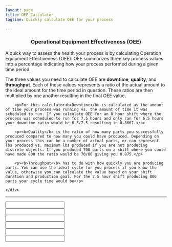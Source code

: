 ```yaml
---
layout: page
title: OEE Calculator
tagline: Quickly calculate OEE for your process

---
```


<div class="row" style="text-align:center;">
	<h3>Operational Equipment Effectiveness (OEE)</h3>
</div>

<div class="row">
	<div class="col-md-10 col-md-offset-1">
		<p>A quick way to assess the health your process is by calculating Operation Equipment Effectiveness (OEE). OEE summarizes three key process values into a percentage indicating how your process performed during a given time period.</p>
		<p>The three values you need to calculate OEE are <b>downtime</b>, <b>quality</b>, and <b>throughput</b>. Each of these values represents a ratio of the actual amount to the ideal amount for the time period in question. These ratios are then multiplied by one another resulting in the final OEE value.</p>

		<p>For this calculator<b>Downtime</b> is calculated as the amount of time your process was running vs. the amount of time it was scheduled to run. If you calculate OEE for an 8 hour shift where the process was scheduled to run for 7.5 hours and only ran for 6.5 hours your downtime ratio would be 6.5/7.5 resulting in 0.8667.</p>

		<p><b>Quality</b> is the ratio of how many parts you successfully produced compared to how many you could have produced. Depending on your process this can be a number of actual parts, or can represent lbs produced vs. maximum lbs produced if you are not producing discrete objects. If you produced 700 parts on a shift where you could have made 800 the ratio would be 70/80 giving you 0.875.</p>

		<p><b>Throughput</b> has to do with how quickly you are producing parts. You can use the ideal cycle for you process if you know the value, otherwise you can calculate the value based on your shift duration and production goal. For the 7.5 hour shift producing 800 parts your cycle time would be</p>

	</div>
</div>

<hr>

<div class="row">

</div>

<div class="row">
	<div class="col-md-3 col-md-offset-2">
		<input id="dtActual"/>
	</div>
	<div class="col-md-3">
		<input id="dtIdeal"/>
	</div>
	<div class="col-md-3">
		<label id="dtRatio"/>
	</div>
</div>
<div class="row">
	<div class="col-md-3 col-md-offset-2">
		<input id="qtActual"/>
	</div>
	<div class="col-md-3">
		<input id="qtIdeal"/>
	</div>
	<div class="col-md-3">
		<label id="qtRatio"/>
	</div>
</div>
<div class="row">
	<div class="col-md-3 col-md-offset-2">
		<input id="tpActual"/>
	</div>
	<div class="col-md-3">
		<input id="tpIdeal"/>
	</div>
	<div class="col-md-3">
		<label id="tpRatio"/>
	</div>
</div>

